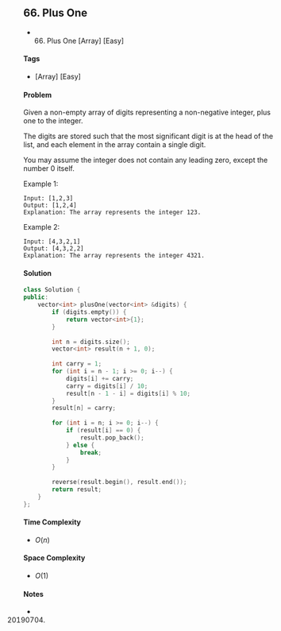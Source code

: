 ## 66. Plus One
- 66. Plus One [Array] [Easy]

#### Tags
- [Array] [Easy]

#### Problem
Given a non-empty array of digits representing a non-negative integer, plus one to the integer.

The digits are stored such that the most significant digit is at the head of the list, and each element in the array contain a single digit.

You may assume the integer does not contain any leading zero, except the number 0 itself.

Example 1:

    Input: [1,2,3]
    Output: [1,2,4]
    Explanation: The array represents the integer 123.

Example 2:

    Input: [4,3,2,1]
    Output: [4,3,2,2]
    Explanation: The array represents the integer 4321.

#### Solution
``` C++
class Solution {
public:
    vector<int> plusOne(vector<int> &digits) {
        if (digits.empty()) {
            return vector<int>{1};
        }
        
        int n = digits.size();
        vector<int> result(n + 1, 0);
        
        int carry = 1;
        for (int i = n - 1; i >= 0; i--) {
            digits[i] += carry;
            carry = digits[i] / 10;
            result[n - 1 - i] = digits[i] % 10;
        }
        result[n] = carry;
        
        for (int i = n; i >= 0; i--) {
            if (result[i] == 0) {
                result.pop_back();
            } else {
                break;
            }
        }
        
        reverse(result.begin(), result.end());
        return result;
    }
};
```

#### Time Complexity
- $O(n)$

#### Space Complexity
- $O(1)$

#### Notes
- 20190704.
